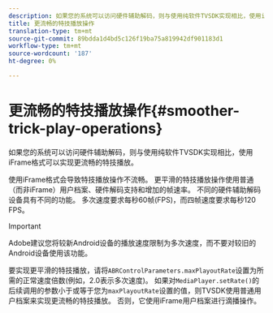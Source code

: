 ```yaml
---
description: 如果您的系统可以访问硬件辅助解码，则与使用纯软件TVSDK实现相比，使用iFrame格式可以实现更流畅的特技播放。
title: 更流畅的特技播放操作
translation-type: tm+mt
source-git-commit: 89bdda1d4bd5c126f19ba75a819942df901183d1
workflow-type: tm+mt
source-wordcount: '187'
ht-degree: 0%

---
```



# 更流畅的特技播放操作{#smoother-trick-play-operations}

如果您的系统可以访问硬件辅助解码，则与使用纯软件TVSDK实现相比，使用iFrame格式可以实现更流畅的特技播放。

<!--<a id="section_3DBFD7A3D1C7453096D3D3885E786263"></a>-->

使用iFrame格式会导致特技播放操作不流畅。 更平滑的特技播放操作使用普通（而非iFrame）用户档案、硬件解码支持和增加的帧速率。 不同的硬件辅助解码设备具有不同的功能。 多次速度要求每秒60帧(FPS)，而四帧速度要求每秒120 FPS。

>[!IMPORTANT]
>
>Adobe建议您将较新Android设备的播放速度限制为多次速度，而不要对较旧的Android设备使用该功能。

要实现更平滑的特技播放，请将`ABRControlParameters.maxPlayoutRate`设置为所需的正常速度倍数(例如，2.0表示多次速度)。 如果对`MediaPlayer.setRate()`的后续调用的参数小于或等于您为`maxPlayoutRate`设置的值，则TVSDK使用普通用户档案来实现更流畅的特技播放。 否则，它使用iFrame用户档案进行滴播操作。
